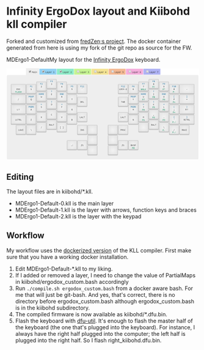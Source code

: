 # Infinity ErgoDox layout and Kiibohd kll compiler

Forked and customized from [fredZen;s project](https://github.com/fredZen/ergodox-infinity-layout).
The docker container generated from here is using my fork of the git repo as source for the FW.

MDErgo1-DefaultMy layout for the [Infinity ErgoDox](http://input.club/devices/infinity-ergodox) keyboard.

![Keyboard layout](layout.png)

## Editing

The layout files are in kiibohd/*.kll.

- MDErgo1-Default-0.kll is the main layer
- MDErgo1-Default-1.kll is the layer with arrows, function keys and braces
- MDErgo1-Default-2.kll is the layer with the keypad

## Workflow

My workflow uses the [dockerized version](https://hub.docker.com/r/fmerizen/ergodox-infinity-layout/) of the KLL compiler. First make sure that you have a working docker installation.

1. Edit MDErgo1-Default-*.kll to my liking.
2. If I added or removed a layer, I need to change the value of PartialMaps in kiibohd/ergodox_custom.bash accordingly
3. Run `./compile.sh ergodox_custom.bash` from a docker aware bash. For me that will just be git-bash. And yes, that's correct, there is no directory before ergodox_custom.bash although ergodox_custom.bash is in the kiibohd subdirectory.
4. The compiled firmware is now available as kiibohd/*.dfu.bin.
5. Flash the keyboard with [dfu-util](https://github.com/kiibohd/controller/wiki/Loading-DFU-Firmware). It's enough to flash the master half of the keyboard (the one that's plugged into the keyboard). For instance, I always have the right half plugged into the computer; the left half is plugged into the right half. So I flash right_kiibohd.dfu.bin.

